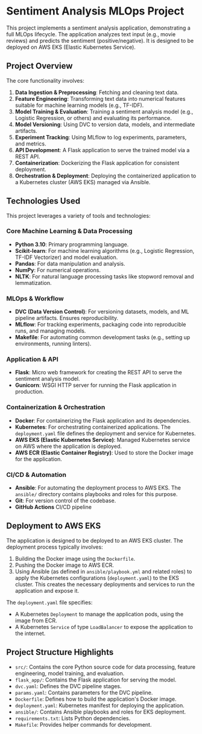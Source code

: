 # Sentiment Analysis MLOps Project

This project implements a sentiment analysis application, demonstrating a full MLOps lifecycle. The application analyzes text input (e.g., movie reviews) and predicts the sentiment (positive/negative). It is designed to be deployed on AWS EKS (Elastic Kubernetes Service).

## Project Overview

The core functionality involves:
1.  **Data Ingestion & Preprocessing**: Fetching and cleaning text data.
2.  **Feature Engineering**: Transforming text data into numerical features suitable for machine learning models (e.g., TF-IDF).
3.  **Model Training & Evaluation**: Training a sentiment analysis model (e.g., Logistic Regression, or others) and evaluating its performance.
4.  **Model Versioning**: Using DVC to version data, models, and intermediate artifacts.
5.  **Experiment Tracking**: Using MLflow to log experiments, parameters, and metrics.
6.  **API Development**: A Flask application to serve the trained model via a REST API.
7.  **Containerization**: Dockerizing the Flask application for consistent deployment.
8.  **Orchestration & Deployment**: Deploying the containerized application to a Kubernetes cluster (AWS EKS) managed via Ansible.

## Technologies Used

This project leverages a variety of tools and technologies:

### Core Machine Learning & Data Processing
*   **Python 3.10**: Primary programming language.
*   **Scikit-learn**: For machine learning algorithms (e.g., Logistic Regression, TF-IDF Vectorizer) and model evaluation.
*   **Pandas**: For data manipulation and analysis.
*   **NumPy**: For numerical operations.
*   **NLTK**: For natural language processing tasks like stopword removal and lemmatization.

### MLOps & Workflow
*   **DVC (Data Version Control)**: For versioning datasets, models, and ML pipeline artifacts. Ensures reproducibility.
*   **MLflow**: For tracking experiments, packaging code into reproducible runs, and managing models.
*   **Makefile**: For automating common development tasks (e.g., setting up environments, running linters).

### Application & API
*   **Flask**: Micro web framework for creating the REST API to serve the sentiment analysis model.
*   **Gunicorn**: WSGI HTTP server for running the Flask application in production.

### Containerization & Orchestration
*   **Docker**: For containerizing the Flask application and its dependencies.
*   **Kubernetes**: For orchestrating containerized applications. The `deployment.yaml` file defines the deployment and service for Kubernetes.
*   **AWS EKS (Elastic Kubernetes Service)**: Managed Kubernetes service on AWS where the application is deployed.
*   **AWS ECR (Elastic Container Registry)**: Used to store the Docker image for the application.

### CI/CD & Automation
*   **Ansible**: For automating the deployment process to AWS EKS. The `ansible/` directory contains playbooks and roles for this purpose.
*   **Git**: For version control of the codebase.
*   **GitHub Actions** CI/CD pipeline


## Deployment to AWS EKS

The application is designed to be deployed to an AWS EKS cluster. The deployment process typically involves:
1.  Building the Docker image using the `Dockerfile`.
2.  Pushing the Docker image to AWS ECR.
3.  Using Ansible (as defined in `ansible/playbook.yml` and related roles) to apply the Kubernetes configurations (`deployment.yaml`) to the EKS cluster. This creates the necessary deployments and services to run the application and expose it.

The `deployment.yaml` file specifies:
*   A Kubernetes `Deployment` to manage the application pods, using the image from ECR.
*   A Kubernetes `Service` of type `LoadBalancer` to expose the application to the internet.

## Project Structure Highlights

*   `src/`: Contains the core Python source code for data processing, feature engineering, model training, and evaluation.
*   `flask_app/`: Contains the Flask application for serving the model.
*   `dvc.yaml`: Defines the DVC pipeline stages.
*   `params.yaml`: Contains parameters for the DVC pipeline.
*   `Dockerfile`: Defines how to build the application's Docker image.
*   `deployment.yaml`: Kubernetes manifest for deploying the application.
*   `ansible/`: Contains Ansible playbooks and roles for EKS deployment.
*   `requirements.txt`: Lists Python dependencies.
*   `Makefile`: Provides helper commands for development.

